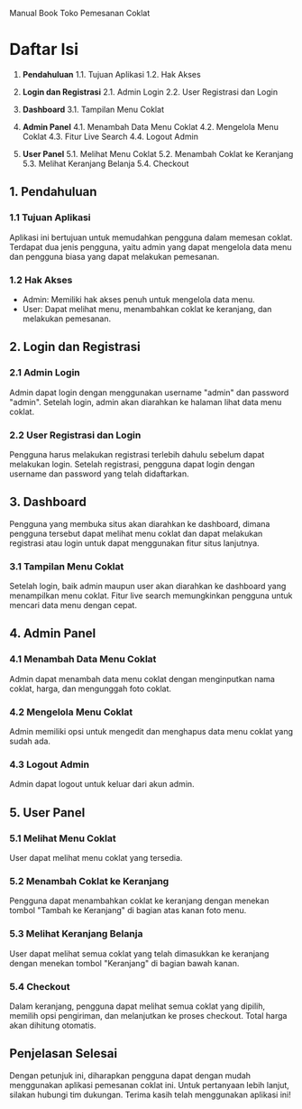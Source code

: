 Manual Book Toko Pemesanan Coklat

# Daftar Isi
1. **Pendahuluan**
    1.1. Tujuan Aplikasi
    1.2. Hak Akses

2. **Login dan Registrasi**
    2.1. Admin Login
    2.2. User Registrasi dan Login

3. **Dashboard**
    3.1. Tampilan Menu Coklat
   

4. **Admin Panel**
    4.1. Menambah Data Menu Coklat
    4.2. Mengelola Menu Coklat
    4.3. Fitur Live Search
    4.4. Logout Admin

5. **User Panel**
    5.1. Melihat Menu Coklat
    5.2. Menambah Coklat ke Keranjang
    5.3. Melihat Keranjang Belanja
    5.4. Checkout

## 1. Pendahuluan

### 1.1 Tujuan Aplikasi
Aplikasi ini bertujuan untuk memudahkan pengguna dalam memesan coklat. Terdapat dua jenis pengguna, yaitu admin yang dapat mengelola data menu dan pengguna biasa yang dapat melakukan pemesanan.

### 1.2 Hak Akses
- Admin: Memiliki hak akses penuh untuk mengelola data menu.
- User: Dapat melihat menu, menambahkan coklat ke keranjang, dan melakukan pemesanan.

## 2. Login dan Registrasi

### 2.1 Admin Login
Admin dapat login dengan menggunakan username "admin" dan password "admin". Setelah login, admin akan diarahkan ke halaman lihat data menu coklat.

### 2.2 User Registrasi dan Login
Pengguna harus melakukan registrasi terlebih dahulu sebelum dapat melakukan login. Setelah registrasi, pengguna dapat login dengan username dan password yang telah didaftarkan.

## 3. Dashboard
Pengguna yang membuka situs akan diarahkan ke dashboard, dimana pengguna tersebut dapat melihat menu coklat dan dapat melakukan registrasi atau login untuk dapat menggunakan fitur situs lanjutnya.

### 3.1 Tampilan Menu Coklat
Setelah login, baik admin maupun user akan diarahkan ke dashboard yang menampilkan menu coklat. Fitur live search memungkinkan pengguna untuk mencari data menu dengan cepat.

## 4. Admin Panel

### 4.1 Menambah Data Menu Coklat
Admin dapat menambah data menu coklat dengan menginputkan nama coklat, harga, dan mengunggah foto coklat.

### 4.2 Mengelola Menu Coklat
Admin memiliki opsi untuk mengedit dan menghapus data menu coklat yang sudah ada.

### 4.3 Logout Admin
Admin dapat logout untuk keluar dari akun admin.

## 5. User Panel

### 5.1 Melihat Menu Coklat
User dapat melihat menu coklat yang tersedia.

### 5.2 Menambah Coklat ke Keranjang
Pengguna dapat menambahkan coklat ke keranjang dengan menekan tombol "Tambah ke Keranjang" di bagian atas kanan foto menu.

### 5.3 Melihat Keranjang Belanja
User dapat melihat semua coklat yang telah dimasukkan ke keranjang dengan menekan tombol "Keranjang" di bagian bawah kanan.

### 5.4 Checkout
Dalam keranjang, pengguna dapat melihat semua coklat yang dipilih, memilih opsi pengiriman, dan melanjutkan ke proses checkout. Total harga akan dihitung otomatis.

## Penjelasan Selesai
Dengan petunjuk ini, diharapkan pengguna dapat dengan mudah menggunakan aplikasi pemesanan coklat ini. Untuk pertanyaan lebih lanjut, silakan hubungi tim dukungan. Terima kasih telah menggunakan aplikasi ini!
